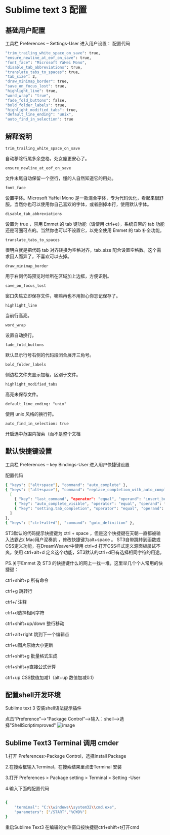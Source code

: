 # Sublime text 3 配置
## 基础用户配置
工具栏 Preferences – Settings-User 进入用户设置：
配置代码
```bash
"trim_trailing_white_space_on_save": true,
"ensure_newline_at_eof_on_save": true,
"font_face": "Microsoft YaHei Mono",
"disable_tab_abbreviations": true,
"translate_tabs_to_spaces": true,
"tab_size": 2,
"draw_minimap_border": true,
"save_on_focus_lost": true,
"highlight_line": true,
"word_wrap": "true",
"fade_fold_buttons": false,
"bold_folder_labels": true,
"highlight_modified_tabs": true,
"default_line_ending": "unix", 
"auto_find_in_selection": true
```
## 解释说明

`trim_trailing_white_space_on_save`

自动移除行尾多余空格，处女座更安心了。

`ensure_newline_at_eof_on_save`

文件末尾自动保留一个空行，懂的人自然知道它的用处。

`font_face`

设置字体。Microsoft YaHei Mono 是一款混合字体，专为代码优化，看起来很舒服。当然你也可以使用你自己喜欢的字体，或者删掉本行，使用默认字体。

`disable_tab_abbreviations`

设置为 true ，禁用 Emmet 的 tab 键功能（请使用 ctrl+e），系统自带的 tab 功能还是可圈可点的。当然你也可以不设置它，以完全使用 Emmet 的 tab 补全功能。

`translate_tabs_to_spaces`

很明白就是把代码 tab 对齐转换为空格对齐，tab_size 配合设置空格数。这个需求因人而异了，不喜欢可以去掉。

`draw_minimap_border`

用于右侧代码预览时给所在区域加上边框，方便识别。

`save_on_focus_lost`

窗口失焦立即保存文件，嘛嘛再也不用担心你忘记保存了。

`highlight_line`

当前行高亮。

`word_wrap`

设置自动换行。

`fade_fold_buttons`

默认显示行号右侧的代码段闭合展开三角号。

`bold_folder_labels`

侧边栏文件夹显示加粗，区别于文件。

`highlight_modified_tabs`

高亮未保存文件。

`default_line_ending: "unix"`

使用 unix 风格的换行符。

`auto_find_in_selection: true`

开启选中范围内搜索（而不是整个文档

## 默认快捷键设置

工具栏 Preferences – key Bindings-User 进入用户快捷键设置

配置代码
```bash
{ "keys": ["alt+space"], "command": "auto_complete" },
{ "keys": ["alt+space"], "command": "replace_completion_with_auto_complete", "context":
  [
    { "key": "last_command", "operator": "equal", "operand": "insert_best_completion" },
    { "key": "auto_complete_visible", "operator": "equal", "operand": false },
    { "key": "setting.tab_completion", "operator": "equal", "operand": true }
  ]
},
{ "keys": ["ctrl+alt+d"], "command": "goto_definition" },
```
ST3默认的代码提示快捷键为 ctrl + space ，但是这个快捷键在天朝一直都被输入法霸占( Mac用户泥奏凯 ，修改快捷键为alt+space 。
ST3自带跳转到函数或CSS定义功能，在DreamWeaver中使用 ctrl+d 打开CSS样式定义源面板屡试不爽。使用 ctrl+alt+d 定义这个功能，ST3默认的ctrl+d已有选择相同字符的用途。

PS.关于Emmet 及 ST3 的快捷键什么的网上一找一堆，这里举几个个人常用的快捷键：

ctrl+shift+p 所有命令

ctrl+g 跳转行

ctrl+/ 注释

ctrl+d选择相同字符

ctrl+shift+up/down 整行移动

ctrl+alt+right 跳到下一个编辑点

ctrl+u图片原始大小更新

ctrl+shift+g 批量格式生成

ctrl+shift+y直接公式计算

ctrl+up CSS数值加减1（alt+up 数值加减0.1）

## 配置shell开发环境

Sublime text 3 安装shell语法提示插件

点击“Preference”-->“Package Control”-->输入：shell-->选择"ShellScriptimproved"
![image](https://user-images.githubusercontent.com/65467296/167058625-6654df37-5b07-4abd-9bb8-a9e1e5db7e82.png)
## Sublime Text3 Terminal 调用 cmder
1.打开 Preferences>Package Control，选择Install Package

2.在搜索框输入Terminal，在搜索结果里点击Terminal 安装

3.打开 Preferences > Package setting > Terminal > Setting -User

4.输入下面的配置代码

```bash

{
    "terminal": "C:\\windows\\system32\\cmd.exe",
    "parameters": ["/START","%CWD%"]
}
```
重启Sublime Text3
在编辑的文件窗口按快捷键ctrl+shift+t打开cmd





